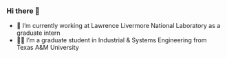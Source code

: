 ### Hi there 👋

- 🔭 I’m currently working at Lawrence Livermore National Laboratory as a graduate intern
-  :man_student:  I’m a graduate student in Industrial & Systems Engineering from Texas A&M University
